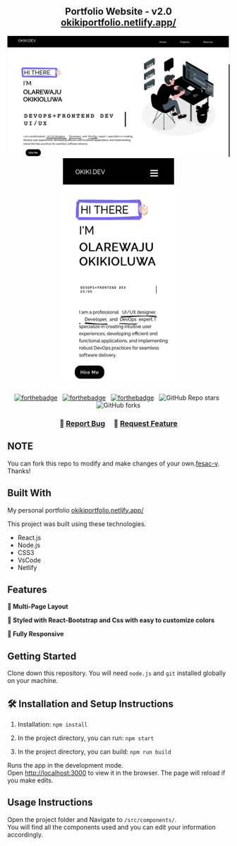 <h2 align="center">
  Portfolio Website - v2.0<br/>
  <a href="https://okikiportfolio.netlify.app//" target="_blank">okikiportfolio.netlify.app/</a>
</h2>
<div align="center">
  <img alt="Demo" src="./Images/readme-img1.png" />
  <div>
  <img alt="mobile" src="./Images/readme-img2.png" width="50%" height="500px"/>
  </div>
</div>

<br/>

<center>

[![forthebadge](https://forthebadge.com/images/badges/built-with-love.svg)](https://forthebadge.com) &nbsp;
[![forthebadge](https://forthebadge.com/images/badges/made-with-javascript.svg)](https://forthebadge.com) &nbsp;
[![forthebadge](https://forthebadge.com/images/badges/open-source.svg)](https://forthebadge.com) &nbsp;
![GitHub Repo stars](https://img.shields.io/github/stars/fesac-v/portfolio?color=red&logo=github&style=for-the-badge) &nbsp;
![GitHub forks](https://img.shields.io/github/forks/fesac-v/portfolio?color=red&logo=github&style=for-the-badge)

</center>

<h3 align="center">
    🔹
    <a href="https://github.com/fesac-v/portfolio/issues">Report Bug</a> &nbsp; &nbsp;
    🔹
    <a href="https://github.com/fesac-v/portfolio/issues">Request Feature</a>
</h3>

## NOTE

You can fork this repo to modify and make changes of your own.[fesac-v](https://github.com/fesac-v/portfolio). Thanks!

## Built With

My personal portfolio <a href="https://okikiportfolio.netlify.app/" target="_blank">okikiportfolio.netlify.app/</a><br/>

This project was built using these technologies.

- React.js
- Node.js
- CSS3
- VsCode
- Netlify

## Features

**📖 Multi-Page Layout**

**🎨 Styled with React-Bootstrap and Css with easy to customize colors**

**📱 Fully Responsive**

## Getting Started

Clone down this repository. You will need `node.js` and `git` installed globally on your machine.

## 🛠 Installation and Setup Instructions

1. Installation: `npm install`

2. In the project directory, you can run: `npm start`

3. In the project directory, you can build: `npm run build`

Runs the app in the development mode.\
Open [http://localhost:3000](http://localhost:3000) to view it in the browser.
The page will reload if you make edits.

## Usage Instructions

Open the project folder and Navigate to `/src/components/`. <br/>
You will find all the components used and you can edit your information accordingly.

